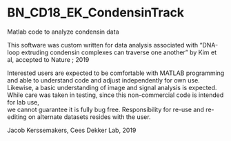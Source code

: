 # BN_CD18_EK_CondensinTrack

Matlab code to analyze condensin data

This software was custom written for data analysis associated with 
“DNA-loop extruding condensin complexes can traverse one another” by Kim et al, accepted to Nature ; 2019  

Interested users are expected to be comfortable with MATLAB programming and able to understand code and adjust independently for own use. 
Likewise, a basic understanding of image and signal analysis is expected. 
While care was taken in testing, since this non-commercial code is intended for lab use,  
we cannot guarantee it is fully bug free. Responsibility for re-use and re-editing on alternate datasets resides with the user.

Jacob Kerssemakers, Cees Dekker Lab, 2019
